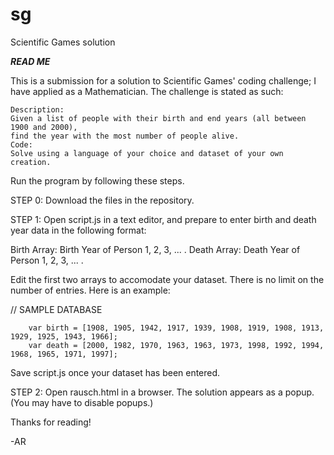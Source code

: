 # sg
Scientific Games solution

***READ ME***

This is a submission for a solution to Scientific Games' coding challenge; I have applied as a Mathematician. 
The challenge is stated as such:

    Description:
    Given a list of people with their birth and end years (all between 1900 and 2000),
    find the year with the most number of people alive.
    Code:
    Solve using a language of your choice and dataset of your own creation.

Run the program by following these steps.

STEP 0: Download the files in the repository. 

STEP 1: Open script.js in a text editor, and prepare to enter birth and death year data in the following format:

  Birth Array:	Birth Year of Person 1, 2, 3, ... . 
  Death Array:	Death Year of Person 1, 2, 3, ... . 

Edit the first two arrays to accomodate your dataset.
There is no limit on the number of entries. Here is an example:

  // SAMPLE DATABASE
  
        var birth = [1908, 1905, 1942, 1917, 1939, 1908, 1919, 1908, 1913, 1929, 1925, 1943, 1966];
        var death = [2000, 1982, 1970, 1963, 1963, 1973, 1998, 1992, 1994, 1968, 1965, 1971, 1997];
  
Save script.js once your dataset has been entered.  

STEP 2: Open rausch.html in a browser. The solution appears as a popup. (You may have to disable popups.)

Thanks for reading!

-AR
